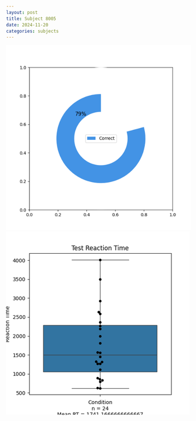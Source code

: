 ```yaml
---
layout: post
title: Subject 8005
date: 2024-11-20
categories: subjects
---
```


![](data/8005/run-5/8005_FN_acc_test.png)
![](data/8005/run-5/8005_FN_rt.png)
